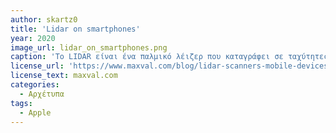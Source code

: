 ```yaml
---
author: skartz0
title: 'Lidar on smartphones'
year: 2020
image_url: lidar_on_smartphones.png
caption: 'Το LIDAR είναι ένα παλμικό λέιζερ που καταγράφει σε ταχύτητες νανο-δευτερολέπτου και επιστρέφει αυτό το σήμα στην πηγή, επιτρέποντάς στη δημιουργία ενος μοντέλο 3D με μεγαλύτερη ακρίβεια από ό, τι μια απλή κάμερα.'
license_url: 'https://www.maxval.com/blog/lidar-scanners-mobile-devices-game-changer-apple/'
license_text: maxval.com
categories:
  - Αρχέτυπα
tags:
  - Apple
---
```


